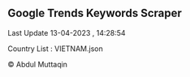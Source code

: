 

## Google Trends Keywords Scraper 
 
Last Update 13-04-2023 , 14:28:54

Country List :
VIETNAM.json



© Abdul Muttaqin 
